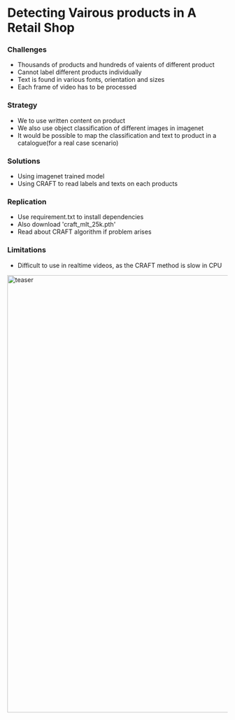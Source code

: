 # Detecting Vairous products in A Retail Shop

### Challenges 
- Thousands of products and hundreds of vaients of different product
- Cannot label different products individually 
- Text is found in various fonts, orientation and sizes
- Each frame of video has to be processed 

### Strategy
- We to use written content on product
- We also use object classification of different images in imagenet 
- It would be possible to map the classification and text to product in a catalogue(for a real case scenario)

### Solutions
- Using imagenet trained model 
- Using CRAFT to read labels and texts on  each products



### Replication 
- Use requirement.txt to install dependencies 
- Also download 'craft_mlt_25k.pth' 
- Read about CRAFT algorithm if problem arises 

### Limitations 
- Difficult to use in realtime videos, as the CRAFT method is slow in CPU 
 

<img width="1000" alt="teaser" src="./figures/craft_example.gif">



